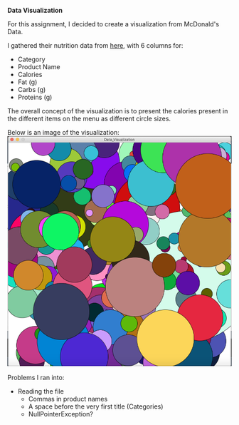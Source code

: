 **Data Visualization**

For this assignment, I decided to create a visualization from McDonald's Data. 

I gathered their nutrition data from [here](https://www.kaggle.com/jadeblue/openfoodfactsclean), with 6 columns for:
- Category 
- Product Name
- Calories
- Fat (g)
- Carbs (g)
- Proteins (g)

The overall concept of the visualization is to present the calories present in the different items on the menu as different circle sizes.

Below is an image of the visualization:
![](calories.png)


Problems I ran into:
- Reading the file 
    * Commas in product names
    * A space before the very first title (Categories)
    * NullPointerException?
